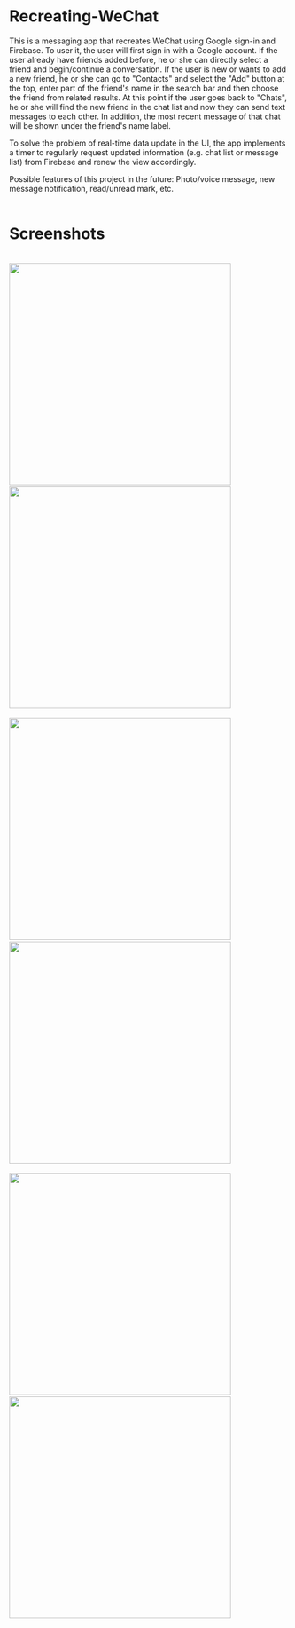 # Recreating-WeChat

This is a messaging app that recreates WeChat using Google sign-in and Firebase. To user it, the user will first sign in with a Google account. If the user already have friends added before, he or she can directly select a friend and begin/continue a conversation. If the user is new or wants to add a new friend, he or she can go to "Contacts" and select the "Add" button at the top, enter part of the friend's name in the search bar and then choose the friend from related results. At this point if the user goes back to "Chats", he or she will find the new friend in the chat list and now they can send text messages to each other. In addition, the most recent message of that chat will be shown under the friend's name label.

To solve the problem of real-time data update in the UI, the app implements a timer to regularly request updated information (e.g. chat list or message list) from Firebase and renew the view accordingly.

Possible features of this project in the future: Photo/voice message, new message notification, read/unread mark, etc.
<br><br>
# Screenshots
<br><img src="https://github.com/RichieZhu26/Recreating-WeChat/blob/master/screenshot/signin.jpeg" width="400">&nbsp;&nbsp;&nbsp;&nbsp;&nbsp;&nbsp;&nbsp;&nbsp;&nbsp;&nbsp;&nbsp;&nbsp;&nbsp;&nbsp;&nbsp;<img src="https://github.com/RichieZhu26/Recreating-WeChat/blob/master/screenshot/chat.jpeg" width="400">
<br><br><img src="https://github.com/RichieZhu26/Recreating-WeChat/blob/master/screenshot/contact.jpeg" width="400">&nbsp;&nbsp;&nbsp;&nbsp;&nbsp;&nbsp;&nbsp;&nbsp;&nbsp;&nbsp;&nbsp;&nbsp;&nbsp;&nbsp;&nbsp;<img src="https://github.com/RichieZhu26/Recreating-WeChat/blob/master/screenshot/search.jpeg" width="400">
<br><br><img src="https://github.com/RichieZhu26/Recreating-WeChat/blob/master/screenshot/message.jpeg" width="400">&nbsp;&nbsp;&nbsp;&nbsp;&nbsp;&nbsp;&nbsp;&nbsp;&nbsp;&nbsp;&nbsp;&nbsp;&nbsp;&nbsp;&nbsp;<img src="https://github.com/RichieZhu26/Recreating-WeChat/blob/master/screenshot/send.jpeg" width="400">
